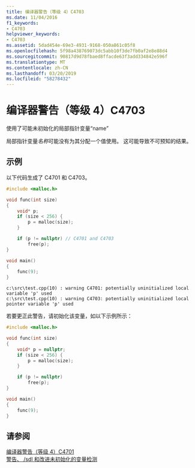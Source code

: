 ```yaml
---
title: 编译器警告（等级 4）C4703
ms.date: 11/04/2016
f1_keywords:
- C4703
helpviewer_keywords:
- C4703
ms.assetid: 5dad454e-69e3-4931-9168-050a861c05f8
ms.openlocfilehash: 5f98a438769073dc5abb10f3de7fb0af2e8e88d4
ms.sourcegitcommit: 90817d9d78fbaed8ffacde63f3add334842e596f
ms.translationtype: MT
ms.contentlocale: zh-CN
ms.lasthandoff: 03/20/2019
ms.locfileid: "58278432"
---
```

# <a name="compiler-warning-level-4-c4703"></a>编译器警告（等级 4）C4703

使用了可能未初始化的局部指针变量“name”

局部指针变量*名称*可能没有为其分配一个值使用。 这可能导致不可预知的结果。

## <a name="example"></a>示例

以下代码生成了 C4701 和 C4703。

```cpp
#include <malloc.h>

void func(int size)
{
    void* p;
    if (size < 256) {
        p = malloc(size);
    }

    if (p != nullptr) // C4701 and C4703
        free(p);
}

void main()
{
    func(9);
}
```

```Output
c:\src\test.cpp(10) : warning C4701: potentially uninitialized local variable 'p' used
c:\src\test.cpp(10) : warning C4703: potentially uninitialized local pointer variable 'p' used
```

若要更正此警告，请初始化该变量，如以下示例所示：

```cpp
#include <malloc.h>

void func(int size)
{
    void* p = nullptr;
    if (size < 256) {
        p = malloc(size);
    }

    if (p != nullptr)
        free(p);
}

void main()
{
    func(9);
}
```

## <a name="see-also"></a>请参阅

[编译器警告（等级 4）C4701](../../error-messages/compiler-warnings/compiler-warning-level-4-c4701.md)<br/>
[警告、 /sdl 和改进未初始化的变量检测](https://www.microsoft.com/security/blog/2012/06/06/warnings-sdl-and-improving-uninitialized-variable-detection/)